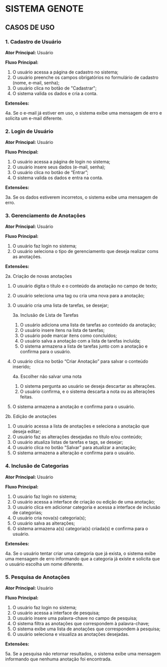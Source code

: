 # SISTEMA GENOTE

## CASOS DE USO

### 1. Cadastro de Usuário

**Ator Principal:** Usuário

**Fluxo Principal:**
1. O usuário acessa a página de cadastro no sistema;
2. O usuário preenche os campos obrigatórios no formulário de cadastro (nome, e-mail, senha);
3. O usuário clica no botão de "Cadastrar";
4. O sistema valida os dados e cria a conta.

**Extensões:**

4a. Se o e-mail já estiver em uso, o sistema exibe uma mensagem de erro e solicita um e-mail diferente.  

### 2. Login de Usuário

**Ator Principal:** Usuário

**Fluxo Principal:**
1. O usuário acessa a página de login no sistema;
2. O usuário insere seus dados (e-mail, senha);
3. O usuário clica no botão de “Entrar”;
4. O sistema valida os dados e entra na conta.

**Extensões:**

3a. Se os dados estiverem incorretos, o sistema exibe uma mensagem de erro.


### 3. Gerenciamento de Anotações
**Ator Principal:** Usuário

**Fluxo Principal:**
1. O usuário faz login no sistema;
2. O usuário seleciona o tipo de gerenciamento que deseja realizar coms as anotações.

**Extensões:**

2a. Criação de novas anotações
  1. O usuário digita o título e o conteúdo da anotação no campo de texto;
  2. O usuário seleciona uma tag ou cria uma nova para a anotação;
  3. O usuário cria uma lista de tarefas, se desejar;

     3a. Inclusão de Lista de Tarefas
       1. O usuário adiciona uma lista de tarefas ao conteúdo da anotação;
       2. O usuário insere itens na lista de tarefas;
       3. O usuário pode marcar itens como concluídos;
       4. O usuário salva a anotação com a lista de tarefas incluída;
       5. O sistema armazena a lista de tarefas junto com a anotação e confirma para o usuário.
  5. O usuário clica no botão “Criar Anotação” para salvar o conteúdo inserido;

     4a. Escolher não salvar uma nota
       1. O sistema pergunta ao usuário se deseja descartar as alterações.
       2. O usuário confirma, e o sistema descarta a nota ou as alterações feitas.
  7. O sistema armazena a anotação e confirma para o usuário.

2b. Edição de anotações
  1. O usuário acessa a lista de anotações e seleciona a anotação que deseja editar;
  2. O usuário faz as alterações desejadas no título e/ou conteúdo;
  3. O usuário atualiza listas de tarefas e tags, se desejar;
  4. O usuário clica no botão "Salvar" para atualizar a anotação;
  5. O sistema armazena a alteração e confirma para o usuário.


### 4. Inclusão de Categorias

**Ator Principal:** Usuário

**Fluxo Principal:**
1. O usuário faz login no sistema;
2. O usuário acessa a interface de criação ou edição de uma anotação;
3. O usuário clica em adicionar categoria e acessa a interface de inclusão de categorias;
4. O usuário cria nova(s) categoria(s);
5. O usuário salva as alterações;
6. O sistema armazena a(s) categoria(s) criada(s) e confirma para o usuário.

**Extensões:**

4a. Se o usuário tentar criar uma categoria que já exista, o sistema exibe uma mensagem de erro informando que a categoria já existe e solicita que o usuário escolha um nome diferente.


### 5. Pesquisa de Anotações

**Ator Principal:** Usuário

**Fluxo Principal:**
1. O usuário faz login no sistema;
2. O usuário acessa a interface de pesquisa;
3. O usuário insere uma palavra-chave no campo de pesquisa;
4. O sistema filtra as anotações que correspondem à palavra-chave;
5. O sistema exibe uma lista de anotações que correspondem à pesquisa;
6. O usuário seleciona e visualiza as anotações desejadas.

**Extensões:**

5a. Se a pesquisa não retornar resultados, o sistema exibe uma mensagem informando que nenhuma anotação foi encontrada.
